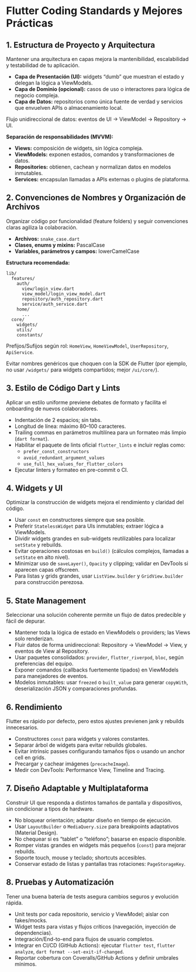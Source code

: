 # Flutter Coding Standards y Mejores Prácticas

## 1. Estructura de Proyecto y Arquitectura
Mantener una arquitectura en capas mejora la mantenibilidad, escalabilidad y testabilidad de tu aplicación.

- **Capa de Presentación (UI):** widgets “dumb” que muestran el estado y delegan la lógica a ViewModels.
- **Capa de Dominio (opcional):** casos de uso o interactores para lógica de negocio compleja.
- **Capa de Datos:** repositorios como única fuente de verdad y servicios que envuelven APIs o almacenamiento local.

Flujo unidireccional de datos: eventos de UI → ViewModel → Repository → UI.

**Separación de responsabilidades (MVVM):**

- **Views:** composición de widgets, sin lógica compleja.
- **ViewModels:** exponen estados, comandos y transformaciones de datos.
- **Repositories:** obtienen, cachean y normalizan datos en modelos inmutables.
- **Services:** encapsulan llamadas a APIs externas o plugins de plataforma.

## 2. Convenciones de Nombres y Organización de Archivos
Organizar código por funcionalidad (feature folders) y seguir convenciones claras agiliza la colaboración.

- **Archivos:** `snake_case.dart`
- **Clases, enums y mixins:** PascalCase
- **Variables, parámetros y campos:** lowerCamelCase

**Estructura recomendada:**

```text
lib/
  features/
    auth/
      view/login_view.dart
      view_model/login_view_model.dart
      repository/auth_repository.dart
      service/auth_service.dart
    home/
      ...
  core/
    widgets/
    utils/
    constants/
```

Prefijos/Sufijos según rol: `HomeView`, `HomeViewModel`, `UserRepository`, `ApiService`.

Evitar nombres genéricos que choquen con la SDK de Flutter (por ejemplo, no usar `/widgets/` para widgets compartidos; mejor `/ui/core/`).

## 3. Estilo de Código Dart y Lints
Aplicar un estilo uniforme previene debates de formato y facilita el onboarding de nuevos colaboradores.

- Indentación de 2 espacios; sin tabs.
- Longitud de línea: máximo 80–100 caracteres.
- Trailing commas en parámetros multilínea para un formateo más limpio (`dart format`).
- Habilitar el paquete de lints oficial `flutter_lints` e incluir reglas como:
  - `prefer_const_constructors`
  - `avoid_redundant_argument_values`
  - `use_full_hex_values_for_flutter_colors`
- Ejecutar linters y formateo en pre-commit o CI.

## 4. Widgets y UI
Optimizar la construcción de widgets mejora el rendimiento y claridad del código.

- Usar `const` en constructores siempre que sea posible.
- Preferir `StatelessWidget` para UIs inmutables; extraer lógica a ViewModels.
- Dividir widgets grandes en sub-widgets reutilizables para localizar `setState` y rebuilds.
- Evitar operaciones costosas en `build()` (cálculos complejos, llamadas a `setState` en alto nivel).
- Minimizar uso de `saveLayer()`, `Opacity` y clipping; validar en DevTools si aparecen capas offscreen.
- Para listas y grids grandes, usar `ListView.builder` y `GridView.builder` para construcción perezosa.

## 5. State Management
Seleccionar una solución coherente permite un flujo de datos predecible y fácil de depurar.

- Mantener toda la lógica de estado en ViewModels o providers; las Views solo renderizan.
- Fluir datos de forma unidireccional: Repository → ViewModel → View, y eventos de View al Repository.
- Usar paquetes consolidados: `provider`, `flutter_riverpod`, `bloc`, según preferencias del equipo.
- Exponer comandos (callbacks fuertemente tipados) en ViewModels para manejadores de eventos.
- Modelos inmutables: usar `freezed` o `built_value` para generar `copyWith`, deserialización JSON y comparaciones profundas.

## 6. Rendimiento
Flutter es rápido por defecto, pero estos ajustes previenen jank y rebuilds innecesarios.

- Constructores `const` para widgets y valores constantes.
- Separar árbol de widgets para evitar rebuilds globales.
- Evitar intrinsic passes configurando tamaños fijos o usando un anchor cell en grids.
- Precargar y cachear imágenes (`precacheImage`).
- Medir con DevTools: Performance View, Timeline and Tracing.

## 7. Diseño Adaptable y Multiplataforma
Construir UI que responda a distintos tamaños de pantalla y dispositivos, sin condicionar a tipos de hardware.

- No bloquear orientación; adaptar diseño en tiempo de ejecución.
- Usar `LayoutBuilder` o `MediaQuery.size` para breakpoints adaptativos (Material Design).
- No chequear si es “tablet” o “teléfono”; basarse en espacio disponible.
- Romper vistas grandes en widgets más pequeños (`const`) para mejorar rebuilds.
- Soporte touch, mouse y teclado; shortcuts accesibles.
- Conservar estado de listas y pantallas tras rotaciones: `PageStorageKey`.

## 8. Pruebas y Automatización
Tener una buena batería de tests asegura cambios seguros y evolución rápida.

- Unit tests por cada repositorio, servicio y ViewModel; aislar con fakes/mocks.
- Widget tests para vistas y flujos críticos (navegación, inyección de dependencias).
- Integración/End-to-end para flujos de usuario completos.
- Integrar en CI/CD (GitHub Actions): ejecutar `flutter test`, `flutter analyze`, `dart format --set-exit-if-changed`.
- Reportar cobertura con Coveralls/GitHub Actions y definir umbrales mínimos.

